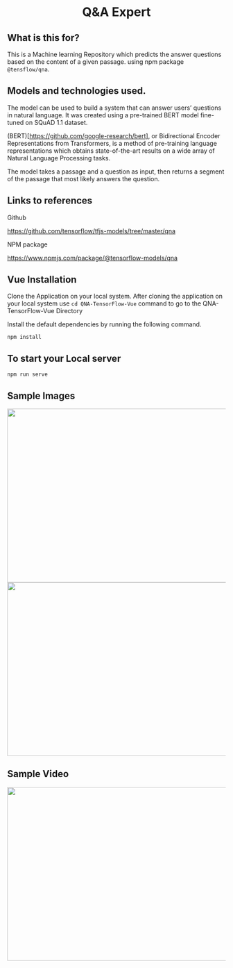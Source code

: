 
<h1 align="center">
    <b>Q&A Expert</b> 
<br>
</h1>

## What is this for?
This is a Machine learning Repository which predicts the answer questions based on the content of a given passage. using npm package ```@tensflow/qna```. 

## Models and technologies used.

The model can be used to build a system that can answer users’ questions in natural language. It was created using a pre-trained BERT model fine-tuned on SQuAD 1.1 dataset.

(BERT)[https://github.com/google-research/bert], or Bidirectional Encoder Representations from Transformers, is a method of pre-training language representations which obtains state-of-the-art results on a wide array of Natural Language Processing tasks.

The model takes a passage and a question as input, then returns a segment of the passage that most likely answers the question. 



## Links to references

Github

https://github.com/tensorflow/tfjs-models/tree/master/qna

NPM package

https://www.npmjs.com/package/@tensorflow-models/qna

##  Vue Installation

Clone the Application on your local system.
After cloning the application on your local system use ```cd QNA-TensorFlow-Vue```  command to go to the QNA-TensorFlow-Vue Directory 

Install the default dependencies by running the following command.


```npm install```



## To start your Local server


```npm run serve```

## Sample Images

<img src="./docs/c.png" width="700" height="400" />

<img src="./docs/d.png" width="700" height="400" />

## Sample Video
<img src="./docs/tensorflow.gif" width="700" height="400" />
